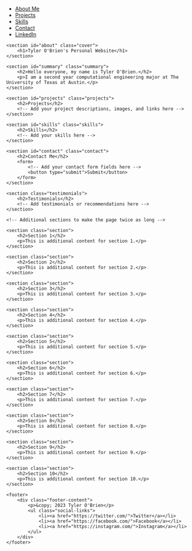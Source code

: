 <html lang="en">

<head>
    <meta charset="UTF-8">
    <meta name="viewport" content="width=device-width, initial-scale=1.0">
    <title>Tyler O'Brien's Personal Website</title>
    <link rel="stylesheet" href="styles.css">
    <style>
        /* Additional custom CSS can be added here */
    </style>
    <script src="script.js" defer></script>
</head>

<body>
    <nav class="navbar">
        <ul>
            <li><a href="#about">About Me</a></li>
            <li><a href="#projects">Projects</a></li>
            <li><a href="#skills">Skills</a></li>
            <li><a href="#contact">Contact</a></li>
            <li><a href="https://www.linkedin.com/in/obrien-tyler/" target="_blank">LinkedIn</a></li>
        </ul>
    </nav>

    <section id="about" class="cover">
        <h1>Tyler O'Brien's Personal Website</h1>
    </section>

    <section id="summary" class="summary">
        <h2>Hello everyone, my name is Tyler O'Brien.</h2>
        <p>I am a second year computational engineering major at The University of Texas at Austin.</p>
    </section>

    <section id="projects" class="projects">
        <h2>Projects</h2>
        <!-- Add your project descriptions, images, and links here -->
    </section>

    <section id="skills" class="skills">
        <h2>Skills</h2>
        <!-- Add your skills here -->
    </section>

    <section id="contact" class="contact">
        <h2>Contact Me</h2>
        <form>
            <!-- Add your contact form fields here -->
            <button type="submit">Submit</button>
        </form>
    </section>

    <section class="testimonials">
        <h2>Testimonials</h2>
        <!-- Add testimonials or recommendations here -->
    </section>

    <!-- Additional sections to make the page twice as long -->

    <section class="section">
        <h2>Section 1</h2>
        <p>This is additional content for section 1.</p>
    </section>

    <section class="section">
        <h2>Section 2</h2>
        <p>This is additional content for section 2.</p>
    </section>

    <section class="section">
        <h2>Section 3</h2>
        <p>This is additional content for section 3.</p>
    </section>

    <section class="section">
        <h2>Section 4</h2>
        <p>This is additional content for section 4.</p>
    </section>

    <section class="section">
        <h2>Section 5</h2>
        <p>This is additional content for section 5.</p>
    </section>

    <section class="section">
        <h2>Section 6</h2>
        <p>This is additional content for section 6.</p>
    </section>

    <section class="section">
        <h2>Section 7</h2>
        <p>This is additional content for section 7.</p>
    </section>

    <section class="section">
        <h2>Section 8</h2>
        <p>This is additional content for section 8.</p>
    </section>

    <section class="section">
        <h2>Section 9</h2>
        <p>This is additional content for section 9.</p>
    </section>

    <section class="section">
        <h2>Section 10</h2>
        <p>This is additional content for section 10.</p>
    </section>

    <footer>
        <div class="footer-content">
            <p>&copy; 2023 Tyler O'Brien</p>
            <ul class="social-links">
                <li><a href="https://twitter.com/">Twitter</a></li>
                <li><a href="https://facebook.com/">Facebook</a></li>
                <li><a href="https://instagram.com/">Instagram</a></li>
            </ul>
        </div>
    </footer>
</body>

</html>
